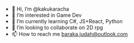 - 👋 Hi, I’m @kakukaracha
- 👀 I’m interested in Game Dev
- 🌱 I’m currently learning C#, JS+React, Python
- 💞️ I’m looking to collaborate on 2D rpg 
- 📫 How to reach me baraka.judah@outlook.com

<!---
kakukaracha/kakukaracha is a ✨ special ✨ repository because its `README.md` (this file) appears on your GitHub profile.
You can click the Preview link to take a look at your changes.
--->
